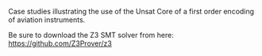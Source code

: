 Case studies illustrating the use of the Unsat Core of a first order encoding of aviation instruments.

Be sure to download the Z3 SMT solver from here: https://github.com/Z3Prover/z3
